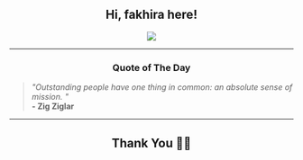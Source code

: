 <h2 align="center"> Hi, fakhira here!</h2>

<p align="center">
<a href="https://github.com/fakhiralkda" alt="github streak"><img src="https://dvst-streak.herokuapp.com/?user=fakhiralkda&theme=tokyonight&fire=DD472C"></a>
</p>

<hr>
<h3 align="center">Quote of The Day</h3>
<p align="center">
<blockquote>
<i>"Outstanding people have one thing in common: an absolute sense of mission.  "</i>
<br>
<b>- Zig Ziglar</b>
</blockquote>
</p>


<hr>
<h2 align="center">Thank You 🙏🏼</h2>
